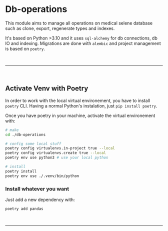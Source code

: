 # Db-operations

This module aims to manage all operations on medical selene database such as clone, export, regenerate types and indexes. 

It's based on Python >3.10 and it uses `sql-alchemy` for db connections, db IO and indexing. Migrations are done with `alembic` and project management is based on `poetry`.

<br>

------
<br>

## Activate Venv with Poetry
In order to work with the local virtual environement, you have to install `poetry` CLI. Having a normal Python's instalation, just `pip install poetry`. 




Once you have poetry in your machine, activate the virtual environement with: 
```bash
# make 
cd ./db-operations

# config some local stuff 
poetry config virtualenvs.in-project true --local
poetry config virtualenvs.create true --local
poetry env use python3 # use your local python

# install
poetry install
poetry env use ./.venv/bin/python
```

### Install whatever you want
Just add a new dependency with: 
```bash
poetry add pandas
```
<br>

------
<br>